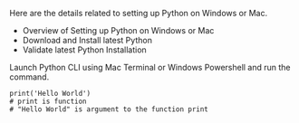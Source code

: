 Here are the details related to setting up Python on Windows or Mac.
* Overview of Setting up Python on Windows or Mac
* Download and Install latest Python
* Validate latest Python Installation

Launch Python CLI using Mac Terminal or Windows Powershell and run the command.
```
print('Hello World')
# print is function
# "Hello World" is argument to the function print
```
